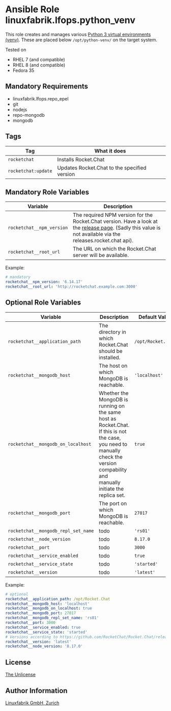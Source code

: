 # Ansible Role linuxfabrik.lfops.python_venv

This role creates and manages various [Python 3 virtual environments (venv)](https://docs.python.org/3/library/venv.html). These are placed below `/opt/python-venv/` on the target system.

Tested on

* RHEL 7 (and compatible)
* RHEL 8 (and compatible)
* Fedora 35


## Mandatory Requirements

* linuxfabrik.lfops.repo_epel
* git
* nodejs
* repo-mongodb
* mongodb


## Tags

| Tag                 | What it does                                 |
| ---                 | ------------                                 |
| `rocketchat`        | Installs Rocket.Chat                         |
| `rocketchat:update` | Updates Rocket.Chat to the specified version |


## Mandatory Role Variables
| Variable                  | Description                                                |
| --------                  | -----------                                                |
| `rocketchat__npm_version` | The required NPM version for the Rocket.Chat version. Have a look at the [release page](https://github.com/RocketChat/Rocket.Chat/releases). (Sadly this value is not available via the releases.rocket.chat api). |
| `rocketchat__root_url`    | The URL on which the Rocket.Chat server will be available. |

Example:
```yaml
# mandatory
rocketchat__npm_version: '6.14.17'
rocketchat__root_url: 'http://rocketchat.example.com:3000'
```


## Optional Role Variables

| Variable | Description | Default Value |
| -------- | ----------- | ------------- |
| `rocketchat__application_path`| The directory in which Rocket.Chat should be installed. | `/opt/Rocket.Chat` |
| `rocketchat__mongodb_host`| The host on which MongoDB is reachable. | `'localhost'` |
| `rocketchat__mongodb_on_localhost`| Whether the MongoDB is running on the same host as Rocket.Chat. If this is not the case, you need to manually check the version compability and manually initiate the replica set. | `true` |
| `rocketchat__mongodb_port`| The port on which MongoDB is reachable. | `27017` |
| `rocketchat__mongodb_repl_set_name`| todo | `'rs01'` |
| `rocketchat__node_version`| todo | `8.17.0` |
| `rocketchat__port`| todo | `3000` |
| `rocketchat__service_enabled`| todo | `true` |
| `rocketchat__service_state`| todo | `'started'` |
| `rocketchat__version`| todo | `'latest'` |

Example:
```yaml
# optional
rocketchat__application_path: /opt/Rocket.Chat
rocketchat__mongodb_host: 'localhost'
rocketchat__mongodb_on_localhost: true
rocketchat__mongodb_port: 27017
rocketchat__mongodb_repl_set_name: 'rs01'
rocketchat__port: 3000
rocketchat__service_enabled: true
rocketchat__service_state: 'started'
# Versions according to https://github.com/RocketChat/Rocket.Chat/releases
rocketchat__version: 'latest'
rocketchat__node_version: '8.17.0'
```


## License

[The Unlicense](https://unlicense.org/)


## Author Information

[Linuxfabrik GmbH, Zurich](https://www.linuxfabrik.ch)
